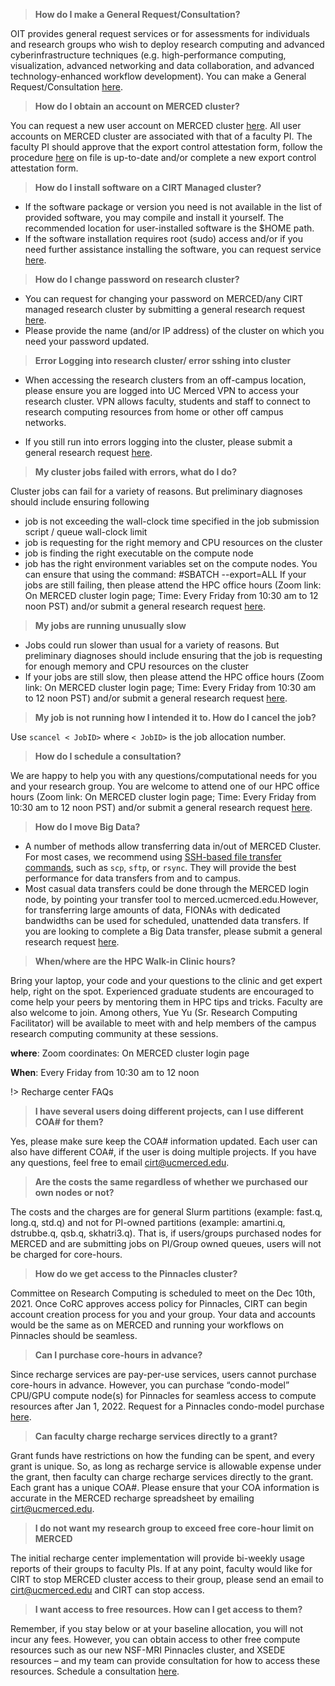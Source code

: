 > __How do I make a General Request/Consultation?__

OIT provides general request services or for assessments for individuals and research groups who wish to deploy research computing and advanced cyberinfrastructure techniques (e.g. high-performance computing, visualization, advanced networking and data collaboration, and advanced technology-enhanced workflow development).
You can make a General Request/Consultation [here](https://ucmerced.service-now.com/servicehub?id=public_kb_article&sys_id=3c3ee9ff1b67a0543a003112cd4bcb13&form_id=06da3f8edbfc08103c4d56f3ce9619f4).

>__How do I obtain an account on MERCED cluster?__

You can request a new user account on MERCED cluster [here](https://ucmerced.service-now.com/servicehub?id=public_kb_article&sys_id=643ea9ff1b67a0543a003112cd4bcba3&form_id=280d8bb04f72f6006137d0af0310c7b0). All user accounts on MERCED cluster are associated with that of a faculty PI. The faculty PI should approve that the export control attestation form, follow the procedure [here](get_started.md) on file is up-to-date and/or complete a new export control attestation form.

> __How do I install software on a CIRT Managed cluster?__

* If the software package or version you need is not available in the list of provided software, you may compile and install it yourself. The recommended location for user-installed software is the $HOME path.
* If the software installation requires root (sudo) access and/or if you need further assistance installing the software, you can request service [here](https://ucmerced.service-now.com/servicehub?id=public_kb_article&sys_id=b83ee9ff1b67a0543a003112cd4bcbde&form_id=0cb3dca04f7d4300b52ba1618110c7ff).

> __How do I change password on research cluster?__
* You can request for changing your password on MERCED/any CIRT managed research cluster by submitting a general research request [here](https://ucmerced.service-now.com/servicehub?id=public_kb_article&sys_id=3c3ee9ff1b67a0543a003112cd4bcb13&form_id=06da3f8edbfc08103c4d56f3ce9619f4).
* Please provide the name (and/or IP address) of the cluster on which you need your password updated.

>__Error Logging into research cluster/ error sshing into cluster__

* When accessing the research clusters from an off-campus location, please ensure you are logged into UC Merced VPN to access your research cluster. VPN allows faculty, students and staff to connect to research computing resources from home or other off campus networks.

* If you still run into errors logging into the cluster, please submit a general research request [here](https://ucmerced.service-now.com/servicehub?id=public_kb_article&sys_id=3c3ee9ff1b67a0543a003112cd4bcb13&form_id=06da3f8edbfc08103c4d56f3ce9619f4).

> __My cluster jobs failed with errors, what do I do?__

Cluster jobs can fail for a variety of reasons. But preliminary diagnoses should include ensuring following
* job is not exceeding the wall-clock time specified in the job submission script / queue wall-clock limit
* job is requesting for the right memory and CPU resources on the cluster
* job is finding the right executable on the compute node
* job has the right environment variables set on the compute nodes. You can ensure that using the command: #SBATCH --export=ALL
If your jobs are still failing, then please attend the HPC office hours (Zoom link: On MERCED cluster login page; Time: Every Friday from 10:30 am to 12 noon PST) and/or submit a general research request [here](https://ucmerced.service-now.com/servicehub?id=public_kb_article&sys_id=3c3ee9ff1b67a0543a003112cd4bcb13&form_id=06da3f8edbfc08103c4d56f3ce9619f4).

> __My jobs are running unusually slow__

* Jobs could run slower than usual for a variety of reasons. But preliminary diagnoses should include ensuring that the job is requesting for enough memory and CPU resources on the cluster
* If your jobs are still slow, then please attend the HPC office hours (Zoom link: On MERCED cluster login page; Time: Every Friday from 10:30 am to 12 noon PST) and/or submit a general research request [here](https://ucmerced.service-now.com/servicehub?id=public_kb_article&sys_id=3c3ee9ff1b67a0543a003112cd4bcb13&form_id=06da3f8edbfc08103c4d56f3ce9619f4).

> __My job is not running how I intended it to. How do I cancel the job?__

Use `scancel < JobID>` where `< JobID>` is the job allocation number.

> __How do I schedule a consultation?__

We are happy to help you with any questions/computational needs for you and your research group. You are welcome to attend one of our HPC office hours (Zoom link: On MERCED cluster login page; Time: Every Friday from 10:30 am to 12 noon PST) and/or submit a general research request [here](https://ucmerced.service-now.com/servicehub?id=public_kb_article&sys_id=3c3ee9ff1b67a0543a003112cd4bcb13&form_id=06da3f8edbfc08103c4d56f3ce9619f4).

> __How do I move Big Data?__

* A number of methods allow transferring data in/out of MERCED Cluster. For most cases, we recommend using [SSH-based file transfer commands](https://www.digitalocean.com/community/tutorials/how-to-use-sftp-to-securely-transfer-files-with-a-remote-server), such as `scp`, `sftp`, or `rsync`. They will provide the best performance for data transfers from and to campus.
* Most casual data transfers could be done through the MERCED login node, by pointing your transfer tool to merced.ucmerced.edu.However, for transferring large amounts of data, FIONAs with dedicated bandwidths can be used for scheduled, unattended data transfers. If you are looking to complete a Big Data transfer, please submit a general research request [here](https://ucmerced.service-now.com/servicehub?id=public_kb_article&sys_id=3c3ee9ff1b67a0543a003112cd4bcb13&form_id=06da3f8edbfc08103c4d56f3ce9619f4).

> __When/where are the HPC Walk-in Clinic hours?__

Bring your laptop, your code and your questions to the clinic and get expert help, right on the spot. Experienced graduate students are encouraged to come help your peers by mentoring them in HPC tips and tricks. Faculty are also welcome to join. Among others, Yue Yu (Sr. Research Computing Facilitator) will be available to meet with and help members of the campus research computing community at these sessions.

__where__: Zoom coordinates: On MERCED cluster login page

__When__: Every Friday from 10:30 am to 12 noon


!> Recharge center FAQs

> __I have several users doing different projects, can I use different COA# for them?__

Yes, please make sure keep the COA# information updated. Each user can also have different COA#, if the user is doing multiple projects. If you have any questions, feel free to email cirt@ucmerced.edu.



>__Are the costs the same regardless of whether we purchased our own nodes or not?__

The costs and the charges are for general Slurm partitions (example: fast.q, long.q, std.q) and not for PI-owned partitions (example: amartini.q, dstrubbe.q, qsb.q, skhatri3.q). That is, if users/groups purchased nodes for MERCED and are submitting jobs on PI/Group owned queues, users will not be charged for core-hours.

>__How do we get access to the Pinnacles cluster?__

Committee on Research Computing is scheduled to meet on the Dec 10th, 2021. Once CoRC approves access policy for Pinnacles, CIRT can begin account creation process for you and your group. Your data and accounts would be the same as on MERCED and running your workflows on Pinnacles should be seamless.

>__Can I purchase core-hours in advance?__

Since recharge services are pay-per-use services, users cannot purchase core-hours in advance. However, you can purchase “condo-model” CPU/GPU compute node(s) for Pinnacles for seamless access to compute resources after Jan 1, 2022. Request for a Pinnacles condo-model purchase [here](https://ucmerced.service-now.com/servicehub?id=public_kb_article&sys_id=3c3ee9ff1b67a0543a003112cd4bcb13&form_id=06da3f8edbfc08103c4d56f3ce9619f4).

>__Can faculty charge recharge services directly to a grant?__

Grant funds have restrictions on how the funding can be spent, and every grant is unique. So, as long as recharge service is allowable expense under the grant, then faculty can charge recharge services directly to the grant. Each grant has a unique COA#. Please ensure that your COA information is accurate in the MERCED recharge spreadsheet by emailing cirt@ucmerced.edu.

>__I do not want my research group to exceed free core-hour limit on MERCED__

The initial recharge center implementation will provide bi-weekly usage reports of their groups to faculty PIs. If at any point, faculty would like for CIRT to stop MERCED cluster access to their group, please send an email to cirt@ucmerced.edu and CIRT can stop access. 

>__I want access to free resources. How can I get access to them?__

Remember, if you stay below or at your baseline allocation, you will not incur any fees. However, you can obtain access to other free compute resources such as our new NSF-MRI Pinnacles cluster, and XSEDE resources – and my team can provide consultation for how to access these resources. Schedule a consultation [here](https://arrangr.com/sarvani/rechargemeeting).






